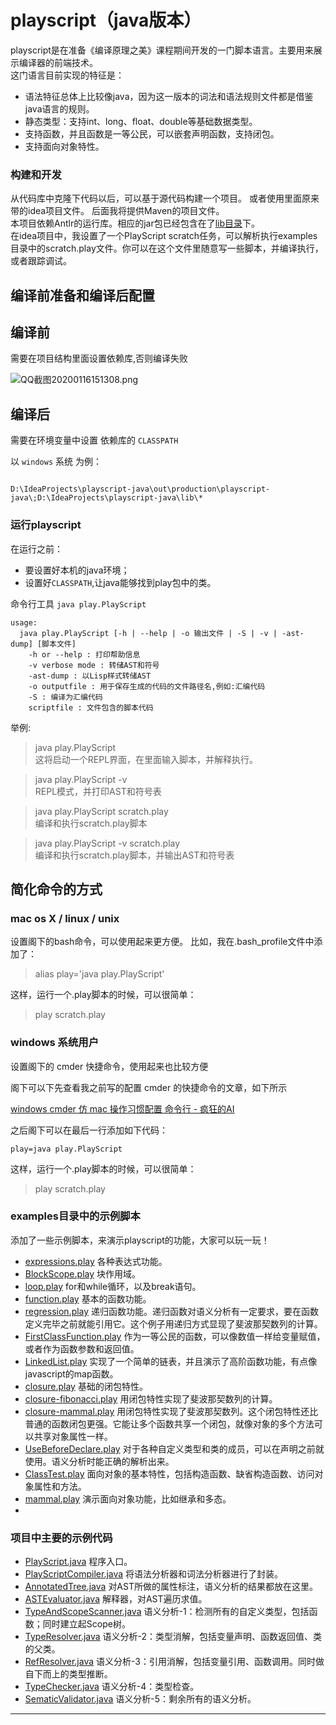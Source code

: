 # playscript（java版本）
playscript是在准备《编译原理之美》课程期间开发的一门脚本语言。主要用来展示编译器的前端技术。   
这门语言目前实现的特征是：   
* 语法特征总体上比较像java，因为这一版本的词法和语法规则文件都是借鉴java语言的规则。
* 静态类型：支持int、long、float、double等基础数据类型。
* 支持函数，并且函数是一等公民，可以嵌套声明函数，支持闭包。 
* 支持面向对象特性。  


### 构建和开发
从代码库中克隆下代码以后，可以基于源代码构建一个项目。
或者使用里面原来带的idea项目文件。
后面我将提供Maven的项目文件。  
本项目依赖Antlr的运行库。相应的jar包已经包含在了[lib目录](lib)下。  
在idea项目中，我设置了一个PlayScript scratch任务，可以解析执行examples目录中的scratch.play文件。你可以在这个文件里随意写一些脚本，并编译执行，或者跟踪调试。

## 编译前准备和编译后配置

## 编译前

需要在项目结构里面设置依赖库,否则编译失败

![QQ截图20200116151308.png](https://static.nodejs7.com/2020/01/588373789.png)

## 编译后

需要在环境变量中设置 依赖库的 `CLASSPATH`

以 `windows` 系统 为例：
```shell script

D:\IdeaProjects\playscript-java\out\production\playscript-java\;D:\IdeaProjects\playscript-java\lib\*
```


### 运行playscript
在运行之前：
* 要设置好本机的java环境；
* 设置好`CLASSPATH`,让java能够找到play包中的类。    
     
命令行工具 `java play.PlayScript `    

```shell script
usage: 
  java play.PlayScript [-h | --help | -o 输出文件 | -S | -v | -ast-dump] [脚本文件]  
	-h or --help : 打印帮助信息 
	-v verbose mode : 转储AST和符号   
	-ast-dump : 以Lisp样式转储AST   
	-o outputfile : 用于保存生成的代码的文件路径名,例如:汇编代码   
	-S : 编译为汇编代码   
	scriptfile : 文件包含的脚本代码  
```


举例:   
>java play.PlayScript    
>这将启动一个REPL界面，在里面输入脚本，并解释执行。   

>java play.PlayScript -v   
>REPL模式，并打印AST和符号表   

>java play.PlayScript scratch.play   
>编译和执行scratch.play脚本   

>java play.PlayScript -v scratch.play   
>编译和执行scratch.play脚本，并输出AST和符号表   

## 简化命令的方式

### mac os X / linux / unix 
设置阁下的bash命令，可以使用起来更方便。
比如，我在.bash_profile文件中添加了： 
   
>alias play='java play.PlayScript'  
 
这样，运行一个.play脚本的时候，可以很简单：  

>play scratch.play

### windows 系统用户 
设置阁下的 cmder 快捷命令，使用起来也比较方便

阁下可以下先查看我之前写的配置 cmder 的快捷命令的文章，如下所示

[windows cmder 仿 mac 操作习惯配置 命令行 - 疯狂的AI](https://ai.nodejs7.com/2020/01/16/121.html)

之后阁下可以在最后一行添加如下代码：

```shell script
play=java play.PlayScript
```

这样，运行一个.play脚本的时候，可以很简单：  

>play scratch.play


### examples目录中的示例脚本
添加了一些示例脚本，来演示playscript的功能，大家可以玩一玩！    
* [expressions.play](src/examples/expressions.play) 各种表达式功能。
* [BlockScope.play](src/examples/BlockScope.play) 块作用域。
* [loop.play](src/examples/loop.play) for和while循环，以及break语句。
* [function.play](src/examples/function.play) 基本的函数功能。
* [regression.play](src/examples/regression.play) 递归函数功能。递归函数对语义分析有一定要求，要在函数定义完毕之前就能引用它。这个例子用递归方式显现了斐波那契数列的计算。
* [FirstClassFunction.play](src/examples/FirstClassFunction.play) 作为一等公民的函数，可以像数值一样给变量赋值，或者作为函数参数和返回值。
* [LinkedList.play](src/examples/LinkedList.play) 实现了一个简单的链表，并且演示了高阶函数功能，有点像javascript的map函数。
* [closure.play](src/examples/closure.play) 基础的闭包特性。
* [closure-fibonacci.play](src/examples/closure-fibonacci.play) 用闭包特性实现了斐波那契数列的计算。
* [closure-mammal.play](src/examples/closure-mammal.play) 用闭包特性实现了斐波那契数列。这个闭包特性还比普通的函数闭包更强。它能让多个函数共享一个闭包，就像对象的多个方法可以共享对象属性一样。
* [UseBeforeDeclare.play](src/examples/UseBeforeDeclare.play) 对于各种自定义类型和类的成员，可以在声明之前就使用。语义分析时能正确的解析出来。
* [ClassTest.play](src/examples/ClassTest.play) 面向对象的基本特性，包括构造函数、缺省构造函数、访问对象属性和方法。
* [mammal.play](src/examples/mammal.play) 演示面向对象功能，比如继承和多态。
* 

### 项目中主要的示例代码
* [PlayScript.java](src/main/play/PlayScript.java) 程序入口。
* [PlayScriptCompiler.java](src/main/play/PlayScriptCompiler.java) 将语法分析器和词法分析器进行了封装。
* [AnnotatedTree.java](src/main/play/AnnotatedTree.java) 对AST所做的属性标注，语义分析的结果都放在这里。
* [ASTEvaluator.java](src/main/play/ASTEvaluator.java) 解释器，对AST遍历求值。
* [TypeAndScopeScanner.java](src/main/play/TypeAndScopeScanner.java) 语义分析-1：检测所有的自定义类型，包括函数；同时建立起Scope树。
* [TypeResolver.java](src/main/play/TypeResolver.java) 语义分析-2：类型消解，包括变量声明、函数返回值、类的父类。
* [RefResolver.java](src/main/play/RefResolver.java) 语义分析-3：引用消解，包括变量引用、函数调用。同时做自下而上的类型推断。
* [TypeChecker.java](src/main/play/TypeChecker.java) 语义分析-4：类型检查。
* [SematicValidator.java](src/main/play/SematicValidator.java) 语义分析-5：剩余所有的语义分析。

---

